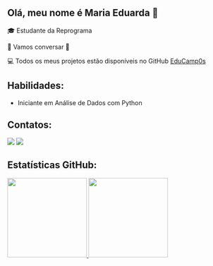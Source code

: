 ## Olá, meu nome é Maria Eduarda 👋


🎓 Estudante da Reprograma

🤞 Vamos conversar 🤞

💻 Todos os meus projetos estão disponíveis no GitHub [EduCamp0s](https://github.com/EduCamp0s)

## Habilidades:

- Iniciante em Análise de Dados com Python

## Contatos:
<div>
<a href = "mailto:mdudaclara08@gmail.com"><img loading="lazy" src="https://img.shields.io/badge/Gmail-D14836?style=for-the-badge&logo=gmail&logoColor=white" target="_blank"></a>
<a href="linkedin.com/in/m-eduarda-c-/" target="_blank"><img loading="lazy" src="https://img.shields.io/badge/-LinkedIn-%230077B5?style=for-the-badge&logo=linkedin&logoColor=white" target="_blank"></a>   
</div>

## Estatísticas GitHub:
<div>
<a href="https://github.com/EduCamp0s">
<img loading="lazy" height="180em" src="https://github-readme-stats.vercel.app/api/top-langs/?username=EduCamp0s&layout=compact&langs_count=7&theme=dracula"/>
<img loading="lazy" height="180em" src="https://github-readme-stats.vercel.app/api?username=EduCamp0s&show_icons=true&theme=dracula&include_all_commits=true&count_private=true"/>
</div>  